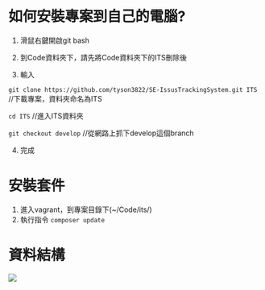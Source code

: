 # 如何安裝專案到自己的電腦?
1. 滑鼠右鍵開啟git bash

2. 到Code資料夾下，請先將Code資料夾下的ITS刪除後

3. 輸入

`git clone https://github.com/tyson3822/SE-IssusTrackingSystem.git ITS` //下載專案，資料夾命名為ITS

`cd ITS` //進入ITS資料夾

`git checkout develop` //從網路上抓下develop這個branch

4. 完成

# 安裝套件
1. 進入vagrant，到專案目錄下(~/Code/its/)
2. 執行指令
`composer update`


# 資料結構
<img src="http://i.imgur.com/Vi0ziyk.png"></img>




